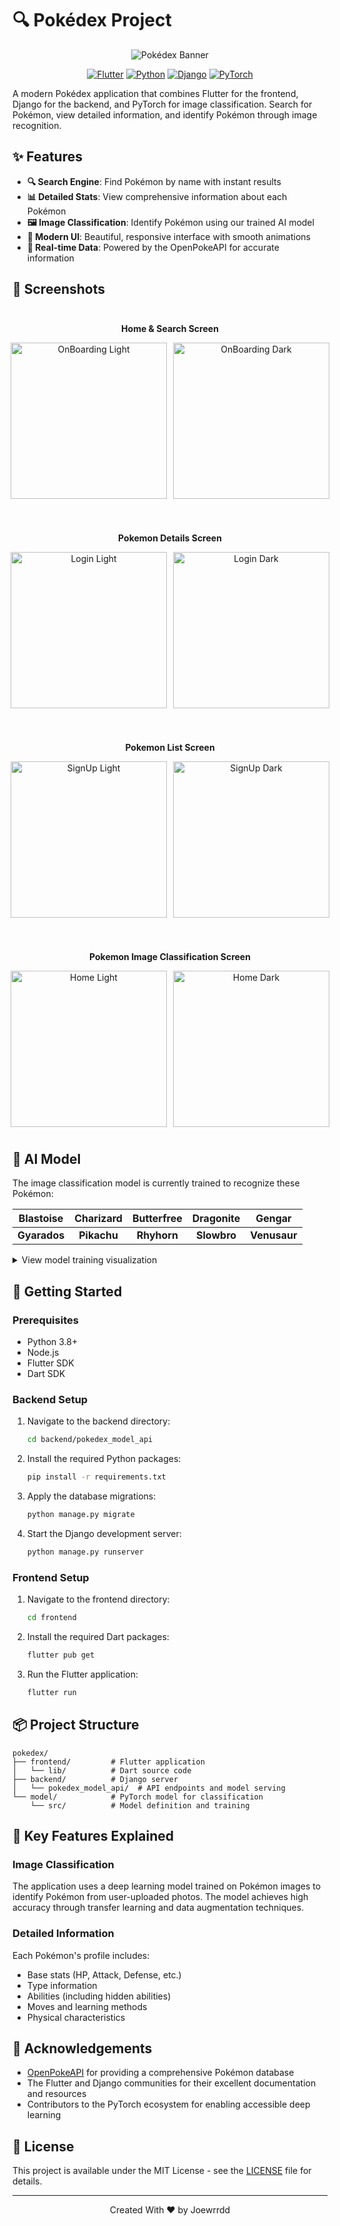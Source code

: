# 🔍 Pokédex Project

<div align="center">

![Pokédex Banner](frontend/assets/pokemon.png)

[![Flutter](https://img.shields.io/badge/Flutter-3.0+-02569B?style=for-the-badge&logo=flutter&logoColor=white)](https://flutter.dev/)
[![Python](https://img.shields.io/badge/Python-3.8+-3776AB?style=for-the-badge&logo=python&logoColor=white)](https://www.python.org/)
[![Django](https://img.shields.io/badge/Django-4.0+-092E20?style=for-the-badge&logo=django&logoColor=white)](https://www.djangoproject.com/)
[![PyTorch](https://img.shields.io/badge/PyTorch-1.9+-EE4C2C?style=for-the-badge&logo=pytorch&logoColor=white)](https://pytorch.org/)

</div>

A modern Pokédex application that combines Flutter for the frontend, Django for the backend, and PyTorch for image classification. Search for Pokémon, view detailed information, and identify Pokémon through image recognition.

## ✨ Features

- **🔍 Search Engine**: Find Pokémon by name with instant results
- **📊 Detailed Stats**: View comprehensive information about each Pokémon
- **🖼️ Image Classification**: Identify Pokémon using our trained AI model
- **🎨 Modern UI**: Beautiful, responsive interface with smooth animations
- **🔄 Real-time Data**: Powered by the OpenPokeAPI for accurate information

## 📱 Screenshots

<div align="center">
  <!-- Home & Search Screen -->
  <div style="display: flex; flex-direction: column; align-items: center;">
    <div style="flex: 2; padding: 10px;">
      <p><strong>Home & Search Screen</strong></p>
      <div style="display: flex; gap: 10px;">
        <img src="screenshots/1.png" width="250" alt="OnBoarding Light"/>
        <img src="screenshots/2.png" width="250" alt="OnBoarding Dark"/>
      </div>
    </div>
    <!-- Pokemon Details Screen -->
    <div style="display: flex; align-items: flex-start; margin-top: 20px;">
      <div style="flex: 2; padding: 10px;">
        <p><strong>Pokemon Details Screen</strong></p>
        <div style="display: flex; gap: 10px;">
          <img src="screenshots/3.png" width="250" alt="Login Light"/>
          <img src="screenshots/4.png" width="250" alt="Login Dark"/>
        </div>
      </div>
    </div>
    <!-- Pokemon List Screen -->
    <div style="display: flex; align-items: flex-start; margin-top: 20px;">
      <div style="flex: 2; padding: 10px;">
        <p><strong>Pokemon List Screen</strong></p>
        <div style="display: flex; gap: 10px;">
          <img src="screenshots/5.png" width="250" alt="SignUp Light"/> 
          <img src="screenshots/6.png" width="250" alt="SignUp Dark"/>
        </div>
      </div>
    </div>
    <!-- Pokemon Image Classification Screen -->
    <div style="display: flex; align-items: flex-start; margin-top: 20px;">
      <div style="flex: 2; padding: 10px;">
        <p><strong>Pokemon Image Classification Screen</strong></p>
        <div style="display: flex; gap:     10px;">
          <img src="screenshots/7.png" width="250" alt="Home Light"/>
          <img src="screenshots/8.png" width="250" alt="Home Dark"/>
        </div>
      </div>
    </div>
  </div>
</div>

## 🧠 AI Model

The image classification model is currently trained to recognize these Pokémon:

|  Blastoise   |  Charizard  | Butterfree  |  Dragonite  |    Gengar    |
| :----------: | :---------: | :---------: | :---------: | :----------: |
| **Gyarados** | **Pikachu** | **Rhyhorn** | **Slowbro** | **Venusaur** |

<details>
<summary>View model training visualization</summary>
<div align="center">
  <img src="model/training.png" alt="Model Training" width="600"/>
</div>
</details>

## 🚀 Getting Started

### Prerequisites

- Python 3.8+
- Node.js
- Flutter SDK
- Dart SDK

### Backend Setup

1. Navigate to the backend directory:

   ```bash
   cd backend/pokedex_model_api
   ```

2. Install the required Python packages:

   ```bash
   pip install -r requirements.txt
   ```

3. Apply the database migrations:

   ```bash
   python manage.py migrate
   ```

4. Start the Django development server:
   ```bash
   python manage.py runserver
   ```

### Frontend Setup

1. Navigate to the frontend directory:

   ```bash
   cd frontend
   ```

2. Install the required Dart packages:

   ```bash
   flutter pub get
   ```

3. Run the Flutter application:
   ```bash
   flutter run
   ```

## 📦 Project Structure

```
pokedex/
├── frontend/         # Flutter application
│   └── lib/          # Dart source code
├── backend/          # Django server
│   └── pokedex_model_api/  # API endpoints and model serving
└── model/            # PyTorch model for classification
    └── src/          # Model definition and training
```

## 🌟 Key Features Explained

### Image Classification

The application uses a deep learning model trained on Pokémon images to identify Pokémon from user-uploaded photos. The model achieves high accuracy through transfer learning and data augmentation techniques.

### Detailed Information

Each Pokémon's profile includes:

- Base stats (HP, Attack, Defense, etc.)
- Type information
- Abilities (including hidden abilities)
- Moves and learning methods
- Physical characteristics

## 🙏 Acknowledgements

- [OpenPokeAPI](https://pokeapi.co/) for providing a comprehensive Pokémon database
- The Flutter and Django communities for their excellent documentation and resources
- Contributors to the PyTorch ecosystem for enabling accessible deep learning

## 📄 License

This project is available under the MIT License - see the [LICENSE](LICENSE) file for details.

---

<div align="center">
  <p>Created With ❤️ by Joewrrdd</p>
</div>
